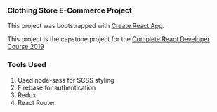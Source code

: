 ### Clothing Store E-Commerce Project

This project was bootstrapped with [Create React App](https://github.com/facebook/create-react-app).

This project is the capstone project for the [Complete React Developer Course 2019](https://www.udemy.com/complete-react-developer-zero-to-mastery/)

### Tools Used

1. Used node-sass for SCSS styling
2. Firebase for authentication
3. Redux
4. React Router
